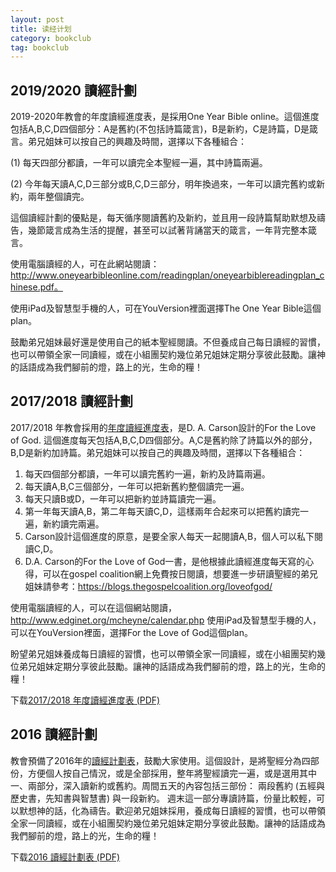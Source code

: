 ```yaml
---
layout: post
title: 读经计划
category: bookclub
tag: bookclub
---
```


## 2019/2020 讀經計劃 ##

2019-2020年教會的年度讀經進度表，是採用One Year Bible online。這個進度包括A,B,C,D四個部分：A是舊約(不包括詩篇箴言)，B是新約，C是詩篇，D是箴言。弟兄姐妹可以按自己的興趣及時間，選擇以下各種組合：

(1) 每天四部分都讀，一年可以讀完全本聖經一遍，其中詩篇兩遍。

(2) 今年每天讀A,C,D三部分或B,C,D三部分，明年換過來，一年可以讀完舊約或新約，兩年整個讀完。

這個讀經計劃的優點是，每天循序閱讀舊約及新約，並且用一段詩篇幫助默想及禱告，幾節箴言成為生活的提醒，甚至可以試著背誦當天的箴言，一年背完整本箴言。

使用電腦讀經的人，可在此網站閱讀：http://www.oneyearbibleonline.com/readingplan/oneyearbiblereadingplan_chinese.pdf。

使用iPad及智慧型手機的人，可在YouVersion裡面選擇The One Year Bible這個plan。

鼓勵弟兄姐妹最好還是使用自己的紙本聖經閱讀。不但養成自己每日讀經的習慣，也可以帶領全家一同讀經，或在小組團契約幾位弟兄姐妹定期分享彼此鼓勵。讓神的話語成為我們腳前的燈，路上的光，生命的糧！

## 2017/2018 讀經計劃 ##

2017/2018 年教會採用的[年度讀經進度表][schedule_2017]，是D. A. Carson設計的For the Love of God. 這個進度每天包括A,B,C,D四個部分。A,C是舊約除了詩篇以外的部分，B,D是新約加詩篇。弟兄姐妹可以按自己的興趣及時間，選擇以下各種組合：

1. 每天四個部分都讀，一年可以讀完舊約一遍，新約及詩篇兩遍。
2. 每天讀A,B,C三個部分，一年可以把新舊約整個讀完一遍。
3. 每天只讀B或D，一年可以把新約並詩篇讀完一遍。
4. 第一年每天讀A,B，第二年每天讀C,D，這樣兩年合起來可以把舊約讀完一遍，新約讀完兩遍。
5. Carson設計這個進度的原意，是要全家人每天一起閱讀A,B，個人可以私下閱讀C,D。
6. D.A. Carson的For the Love of God一書，是他根據此讀經進度每天寫的心得，可以在gospel coalition網上免費按日閱讀，想要進一步研讀聖經的弟兄姐妹請參考：https://blogs.thegospelcoalition.org/loveofgod/

使用電腦讀經的人，可以在這個網站閱讀，http://www.edginet.org/mcheyne/calendar.php
使用iPad及智慧型手機的人，可以在YouVersion裡面，選擇For the Love of God這個plan。

盼望弟兄姐妹養成每日讀經的習慣，也可以帶領全家一同讀經，或在小組團契約幾位弟兄姐妹定期分享彼此鼓勵。讓神的話語成為我們腳前的燈，路上的光，生命的糧！

下载[2017/2018 年度讀經進度表 (PDF) ][schedule_2017]

## 2016 讀經計劃 ##

教會預備了2016年的[讀經計劃表][schedule_2016]，鼓勵大家使用。這個設計，是將聖經分為四部份，方便個人按自己情況，或是全部採用，整年將聖經讀完一遍，或是選用其中一、兩部分，深入讀新約或舊約。周間五天的內容包括三部份：
兩段舊約
(五經與歷史書，先知書與智慧書)
與一段新約。
週末這一部分專讀詩篇，份量比較輕，可以默想神的話，化為禱告。歡迎弟兄姐妹採用，養成每日讀經的習慣，也可以帶領全家一同讀經，或在小組團契約幾位弟兄姐妹定期分享彼此鼓勵。讓神的話語成為我們腳前的燈，路上的光，生命的糧！

下载[2016 讀經計劃表 (PDF)][schedule_2016]

[schedule_2016]: https://drive.google.com/file/d/0B66cODim0szOUTRiR3J3MzJhTWc/view?usp=sharing
[schedule_2017]: {{site.media_url}}/doc/sundayschool/2017-For-the-Love-of-God-Bible-reading-plan.pdf

